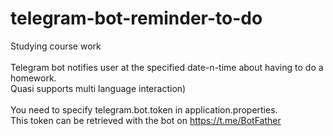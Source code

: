 # telegram-bot-reminder-to-do
Studying course work
<br>
<br>
Telegram bot notifies user at the specified date-n-time about having to do a homework.
<br>Quasi supports multi language interaction)
<br><br>
You need to specify telegram.bot.token in application.properties. <br>
This token can be retrieved with the bot on https://t.me/BotFather
